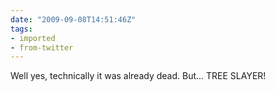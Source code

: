 ```yaml
---
date: "2009-09-08T14:51:46Z"
tags:
- imported
- from-twitter
---
```

Well yes, technically it was already dead. But... TREE SLAYER\!
